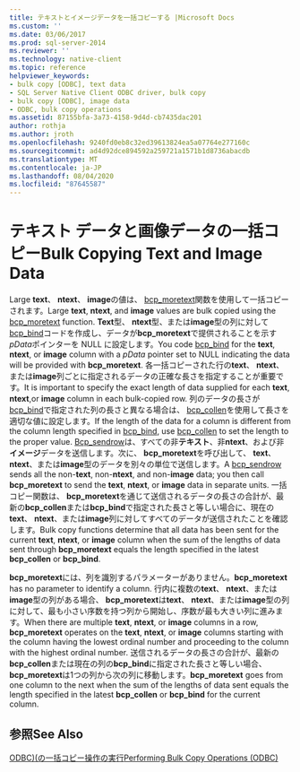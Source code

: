 ```yaml
---
title: テキストとイメージデータを一括コピーする |Microsoft Docs
ms.custom: ''
ms.date: 03/06/2017
ms.prod: sql-server-2014
ms.reviewer: ''
ms.technology: native-client
ms.topic: reference
helpviewer_keywords:
- bulk copy [ODBC], text data
- SQL Server Native Client ODBC driver, bulk copy
- bulk copy [ODBC], image data
- ODBC, bulk copy operations
ms.assetid: 87155bfa-3a73-4158-9d4d-cb7435dac201
author: rothja
ms.author: jroth
ms.openlocfilehash: 9240fd0eb8c32ed39613824ea5a07764e277160c
ms.sourcegitcommit: ad4d92dce894592a259721a1571b1d8736abacdb
ms.translationtype: MT
ms.contentlocale: ja-JP
ms.lasthandoff: 08/04/2020
ms.locfileid: "87645587"
---
```

# <a name="bulk-copying-text-and-image-data"></a><span data-ttu-id="25fe8-102">テキスト データと画像データの一括コピー</span><span class="sxs-lookup"><span data-stu-id="25fe8-102">Bulk Copying Text and Image Data</span></span>
  <span data-ttu-id="25fe8-103">Large **text**、 **ntext**、 **image**の値は、 [bcp_moretext](../native-client-odbc-extensions-bulk-copy-functions/bcp-moretext.md)関数を使用して一括コピーされます。</span><span class="sxs-lookup"><span data-stu-id="25fe8-103">Large **text**, **ntext**, and **image** values are bulk copied using the [bcp_moretext](../native-client-odbc-extensions-bulk-copy-functions/bcp-moretext.md) function.</span></span> <span data-ttu-id="25fe8-104">**Text**型、 **ntext**型、または**image**型の列に対して[bcp_bind](../native-client-odbc-extensions-bulk-copy-functions/bcp-bind.md)コードを作成し、データが**bcp_moretext**で提供されることを示す*pData*ポインターを NULL に設定します。</span><span class="sxs-lookup"><span data-stu-id="25fe8-104">You code [bcp_bind](../native-client-odbc-extensions-bulk-copy-functions/bcp-bind.md) for the **text**, **ntext**, or **image** column with a *pData* pointer set to NULL indicating the data will be provided with **bcp_moretext**.</span></span> <span data-ttu-id="25fe8-105">各一括コピーされた行の**text**、 **ntext**、または**image**列ごとに指定されるデータの正確な長さを指定することが重要です。</span><span class="sxs-lookup"><span data-stu-id="25fe8-105">It is important to specify the exact length of data supplied for each **text**, **ntext**,or **image** column in each bulk-copied row.</span></span> <span data-ttu-id="25fe8-106">列のデータの長さが[bcp_bind](../native-client-odbc-extensions-bulk-copy-functions/bcp-bind.md)で指定された列の長さと異なる場合は、 [bcp_collen](../native-client-odbc-extensions-bulk-copy-functions/bcp-collen.md)を使用して長さを適切な値に設定します。</span><span class="sxs-lookup"><span data-stu-id="25fe8-106">If the length of the data for a column is different from the column length specified in [bcp_bind](../native-client-odbc-extensions-bulk-copy-functions/bcp-bind.md), use [bcp_collen](../native-client-odbc-extensions-bulk-copy-functions/bcp-collen.md) to set the length to the proper value.</span></span> <span data-ttu-id="25fe8-107">[Bcp_sendrow](../native-client-odbc-extensions-bulk-copy-functions/bcp-sendrow.md)は、すべての非**テキスト**、非**ntext**、および非**イメージ**データを送信します。次に、 **bcp_moretext**を呼び出して、 **text**、 **ntext**、または**image**型のデータを別々の単位で送信します。</span><span class="sxs-lookup"><span data-stu-id="25fe8-107">A [bcp_sendrow](../native-client-odbc-extensions-bulk-copy-functions/bcp-sendrow.md) sends all the non-**text**, non-**ntext**, and non-**image** data; you then call **bcp_moretext** to send the **text**, **ntext**, or **image** data in separate units.</span></span> <span data-ttu-id="25fe8-108">一括コピー関数は、 **bcp_moretext**を通じて送信されるデータの長さの合計が、最新の**bcp_collen**または**bcp_bind**で指定された長さと等しい場合に、現在の**text**、 **ntext**、または**image**列に対してすべてのデータが送信されたことを確認します。</span><span class="sxs-lookup"><span data-stu-id="25fe8-108">Bulk copy functions determine that all data has been sent for the current **text**, **ntext**, or **image** column when the sum of the lengths of data sent through **bcp_moretext** equals the length specified in the latest **bcp_collen** or **bcp_bind**.</span></span>  
  
 <span data-ttu-id="25fe8-109">**bcp_moretext**には、列を識別するパラメーターがありません。</span><span class="sxs-lookup"><span data-stu-id="25fe8-109">**bcp_moretext** has no parameter to identify a column.</span></span> <span data-ttu-id="25fe8-110">行内に複数の**text**、 **ntext**、または**image**型の列がある場合、 **bcp_moretext**は**text**、 **ntext**、または**image**型の列に対して、最も小さい序数を持つ列から開始し、序数が最も大きい列に進みます。</span><span class="sxs-lookup"><span data-stu-id="25fe8-110">When there are multiple **text**, **ntext**, or **image** columns in a row, **bcp_moretext** operates on the **text**, **ntext**, or **image** columns starting with the column having the lowest ordinal number and proceeding to the column with the highest ordinal number.</span></span> <span data-ttu-id="25fe8-111">送信されるデータの長さの合計が、最新の**bcp_collen**または現在の列の**bcp_bind**に指定された長さと等しい場合、 **bcp_moretext**は1つの列から次の列に移動します。</span><span class="sxs-lookup"><span data-stu-id="25fe8-111">**bcp_moretext** goes from one column to the next when the sum of the lengths of data sent equals the length specified in the latest **bcp_collen** or **bcp_bind** for the current column.</span></span>  
  
## <a name="see-also"></a><span data-ttu-id="25fe8-112">参照</span><span class="sxs-lookup"><span data-stu-id="25fe8-112">See Also</span></span>  
 [<span data-ttu-id="25fe8-113">ODBC&#41;&#40;の一括コピー操作の実行</span><span class="sxs-lookup"><span data-stu-id="25fe8-113">Performing Bulk Copy Operations &#40;ODBC&#41;</span></span>](performing-bulk-copy-operations-odbc.md)  
  
  
